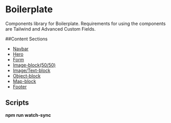# Boilerplate

Components library for Boilerplate. Requirements for using the components are Tailwind and Advanced Custom Fields. 

##Content Sections
* [Navbar](./template-parts/global/global-header.php)
* [Hero](./template-parts/blocks/hero)
* [Form](./)
* [Image-block(50/50)](./)
* [Image/Text-block](./)
* [Object-block](./)
* [Map-block](./)
* [Footer](./)

<!-- [I'm a relative reference to a repository file](../blob/master/LICENSE) -->

## Scripts 
**npm run watch-sync**


